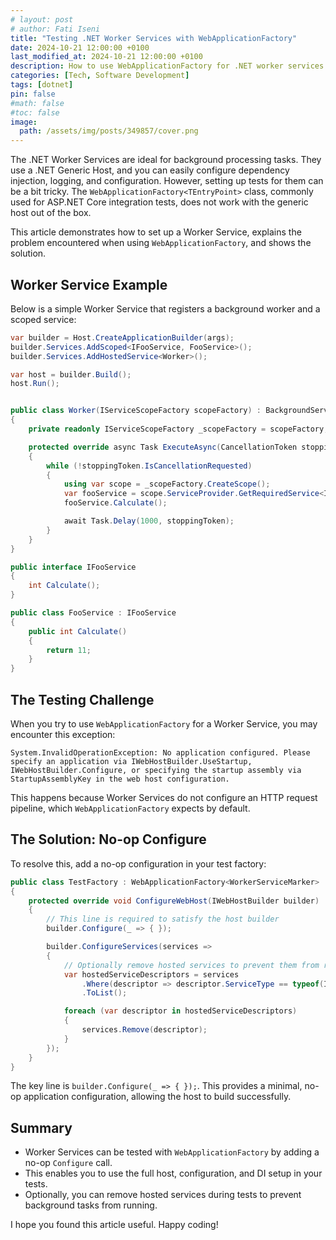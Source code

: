 ```yaml
---
# layout: post
# author: Fati Iseni
title: "Testing .NET Worker Services with WebApplicationFactory"
date: 2024-10-21 12:00:00 +0100
last_modified_at: 2024-10-21 12:00:00 +0100
description: How to use WebApplicationFactory for .NET worker services.
categories: [Tech, Software Development]
tags: [dotnet]
pin: false
#math: false
#toc: false
image:
  path: /assets/img/posts/349857/cover.png
---
```


The .NET Worker Services are ideal for background processing tasks. They use a .NET Generic Host, and you can easily configure dependency injection, logging, and configuration. However, setting up tests for them can be a bit tricky. The `WebApplicationFactory<TEntryPoint>` class, commonly used for ASP.NET Core integration tests, does not work with the generic host out of the box.

This article demonstrates how to set up a Worker Service, explains the problem encountered when using `WebApplicationFactory`, and shows the solution.

## Worker Service Example

Below is a simple Worker Service that registers a background worker and a scoped service:

```csharp
var builder = Host.CreateApplicationBuilder(args);
builder.Services.AddScoped<IFooService, FooService>();
builder.Services.AddHostedService<Worker>();

var host = builder.Build();
host.Run();


public class Worker(IServiceScopeFactory scopeFactory) : BackgroundService
{
    private readonly IServiceScopeFactory _scopeFactory = scopeFactory;

    protected override async Task ExecuteAsync(CancellationToken stoppingToken)
    {
        while (!stoppingToken.IsCancellationRequested)
        {
            using var scope = _scopeFactory.CreateScope();
            var fooService = scope.ServiceProvider.GetRequiredService<IFooService>();
            fooService.Calculate();

            await Task.Delay(1000, stoppingToken);
        }
    }
}

public interface IFooService
{
    int Calculate();
}

public class FooService : IFooService
{
    public int Calculate()
    {
        return 11;
    }
}
```

## The Testing Challenge

When you try to use `WebApplicationFactory` for a Worker Service, you may encounter this exception:

```
System.InvalidOperationException: No application configured. Please specify an application via IWebHostBuilder.UseStartup, IWebHostBuilder.Configure, or specifying the startup assembly via StartupAssemblyKey in the web host configuration.
```

This happens because Worker Services do not configure an HTTP request pipeline, which `WebApplicationFactory` expects by default.

## The Solution: No-op Configure

To resolve this, add a no-op configuration in your test factory:

```csharp
public class TestFactory : WebApplicationFactory<WorkerServiceMarker>
{
    protected override void ConfigureWebHost(IWebHostBuilder builder)
    {
        // This line is required to satisfy the host builder
        builder.Configure(_ => { });

        builder.ConfigureServices(services =>
        {
            // Optionally remove hosted services to prevent them from running during tests
            var hostedServiceDescriptors = services
                .Where(descriptor => descriptor.ServiceType == typeof(IHostedService))
                .ToList();

            foreach (var descriptor in hostedServiceDescriptors)
            {
                services.Remove(descriptor);
            }
        });
    }
}
```

The key line is `builder.Configure(_ => { });`. This provides a minimal, no-op application configuration, allowing the host to build successfully.

## Summary

- Worker Services can be tested with `WebApplicationFactory` by adding a no-op `Configure` call.
- This enables you to use the full host, configuration, and DI setup in your tests.
- Optionally, you can remove hosted services during tests to prevent background tasks from running.

I hope you found this article useful. Happy coding!